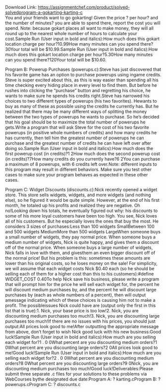 Download Link: https://assignmentchef.com/product/solved-solvedprogram-a-gokarting-karting-c
<br>
You and your friends want to go go­karting! Given the price ? per hour? and the number of minutes? you are able to spend there, report the cost you will spend. Note: because go­kart places all want to make money, they will all round up to the nearest whole number of hours to calculate your cost.Sample Run (User input in bold and italics):How much does this go­kart location charge per hour?10.99How many minutes can you spend there?30Your total will be $10.99.Sample Run (User input in bold and italics):How much does this go­kart location charge per hour?5.30How many minutes can you spend there?120Your total will be $10.60.

Program B: Powerup Purchases (powerups.c):Steve has just discovered that his favorite game has an option to purchase powerups using in­game credits. Steve is super excited about this, as this is way easier than spending all his time checking every hiding place in every level to find them. But before he rushes into clicking the “purchase” button and regretting his choice, he wants to make sure he spends his credits right.Steve has narrowed his choices to two different types of powerups (his two favorites). Hewants to buy as many of these as possible using the credits he currently has. But he realized that there may be many different ways of splitting the money between the two types of powerups he wants to purchase. So he’s decided that his goal should be to maximize the total number of powerups he gets.Write a program that will ask Steve for the cost of his two favorite powerups (in positive whole numbers of credits) and how many credits he has currently, then tell him the greatest number of powerups he can purchase and the greatest number of credits he can have left over after doing so.Sample Run (User input in bold and italics):How much does the first powerup cost (in credits)?1 2How much does the second powerup cost (in credits)?7How many credits do you currently have?6 2You can purchase a maximum of 8 powerups, with 6 credits left over.Note: different inputs to this program may result in different behaviors. Make sure you test other cases to make sure your program behaves as expected in these other cases.

Program C: Widget Discounts (discounts.c):Nick recently opened a widget store. This store sells widgets, widgets, and more widgets (and nothing else), so he figured it would be quite simple. However, at the end of his first month, he totaled up his profits and realized they are negative. Oh no!Looking down his totals, he eventually figured out why: his discounts to some of his more loyal customers have been too high. You see, Nick loves all of his customers. But he especially loves the ones that buy the most. He considers 3 sizes of purchases:Less than 100 widgets SmallBetween 100 and 500 widgets MediumMore than 500 widgets LargeWhen someone buys a small number of widgets, they pay normal price. When someone buys a medium number of widgets, Nick is quite happy, and gives them a discount off of the normal price. When someone buys a large number of widgets, Nick falls in love with them, and givesthem an even bigger discount off of the normal price! But his problem is this: sometimes these amounts are lower than his original costs, so he loses money on the sale! For simplicity, we will assume that each widget costs Nick $0.40 each (so he should be selling each of them for a higher cost than this to his customers):#define WIDGET_COST 0.40To help Nick save his business, please write a program that will prompt him for the price he will sell each widget for, the percent he will discount medium purchases by, and the percent he will discount large purchases by (each as whole numbers of a percent), then will output amessage indicating which of these choices is causing him not to make a profit. The possibleissues Nick could have are (output only the first in this list that is true):1. Nick, your base price is too low!2. Nick, you are discounting medium purchases too much!3. Nick, you are discounting large purchases too much!If there are no issues with his prices, you should just output:All prices look good to me!After outputting the appropriate message from above, don’t forget to wish Nick good luck with his new business:Good luck!Sample Run (User input in bold and italics):How much are you selling each widget for?1 . 0 0What percent are you discounting medium orders?1 0What percent are you discounting large orders?2 0All prices look good to me!Good luck!Sample Run (User input in bold and italics):How much are you selling each widget for?2 . 0 0What percent are you discounting medium orders?8 0What percent are you discounting large orders?9 0Nick, you are discounting medium purchases too much!Good luck!Deliverables:Please submit three separate .c files for your solutions to these problems via WebCourses bythe designated due date:Program A: ? karting.cProgram B: ? powerups.cProgram C: ? discounts.c